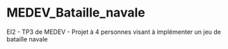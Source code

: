# MEDEV_Bataille_navale
EI2 - TP3 de MEDEV - Projet à 4 personnes visant à implémenter un jeu de bataille navale
